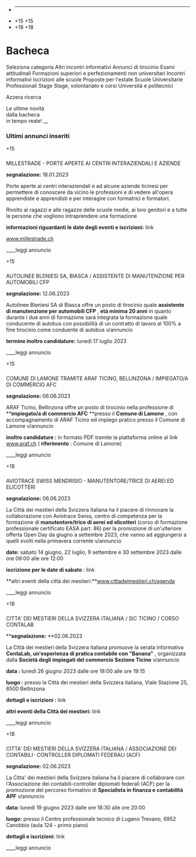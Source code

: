   * ____
  * +15 +15
  * +18 +18

# Bacheca

Seleziona categoria Altri incontri informativi Annunci di tirocinio Esami
attitudinali Formazioni superiori e perfezionamenti non universitari Incontri
informativi Iscrizioni alle scuole Proposte per l'estate Scuole Universitarie
Professionali Stage Stage, volontariato e corsi Università e politecnici

Azzera ricerca

Le ultime novità  
dalla bacheca  
in tempo reale!  __

### Ultimi annunci inseriti

+15

###

MILLESTRADE - PORTE APERTE AI CENTRI INTERAZIENDALI E AZIENDE

**segnalazione:** 18.01.2023

Porte aperte ai centri interaziendali e ad alcune aziende ticinesi per
permettere di conoscere da vicino le professioni e di vedere all'opera
apprendiste e apprendisti e per interagire con formatrici e formatori.

Rivolto ai ragazzi e alle ragazze delle scuole medie, ai loro genitori e a
tutte le persone che vogliono intraprendere una formazione

**informazioni riguardanti le date degli eventi e iscrizioni:** link

www.millestrade.ch

____leggi annuncio

+15

###

AUTOLINEE BLENIESI SA, BIASCA / ASSISTENTE DI MANUTENZIONE PER AUTOMOBILI CFP

**segnalazione:** 12.06.2023

Autolinee Bleniesi SA di Biasca offre un posto di tirocinio quale **assistente
di manutenzione per automobili CFP** , **età minima 20 anni** in quanto
durante i due anni di formazione sarà integrata la formazione quale conducente
di autobus con possibilità di un contratto di lavoro al 100% a fine tirocinio
come conduente di autobus v/annuncio

**termine inoltro candidature:** lunedì 17 luglio 2023

____leggi annuncio

+15

###

COMUNE DI LAMONE TRAMITE ARAF TICINO, BELLINZONA / IMPIEGATO/A DI COMMERCIO
AFC

****segnalazione:**** 06.06.2023

ARAF Ticino, Bellinzona offre un posto di tirocinio nella professione di
****impiegato/a di commercio AFC** **presso il ****Comune di Lamone**** , con
accompagnamento di ARAF Ticino ed impiego pratico presso il Comune di Lamone
v/annuncio

****inoltro candidature** :** in formato PDF tramite la piattaforma online al
link www.araf.ch ( **riferimento** : Comune di Lamone)

____leggi annuncio

+18

###

AVIOTRACE SWISS MENDRISIO - MANUTENTORE/TRICE DI AEREI ED ELICOTTERI

**segnalazione:** 06.06.2023

La Città dei mestieri della Svizzera italiana ha il piacere di rinnovare la
collaborazione con Aviotrace Swiss, centro di competenza per la formazione di
**manutentore/trice di aerei ed elicotteri** (corso di formazione
professionale certificato EASA part. 86) per la promozione di un'ulteriore
offerta Open Day da giugno a settembre 2023, che vanno ad aggiungersi a quelli
svolti nella primavera corrente v/annuncio

**date:** sabato 14 giugno, 22 luglio, 9 settembre e 30 settembre 2023 dalle
ore 09:00 alle ore 12:00

**iscrizione per le date di sabato** : link

**altri eventi della città dei mestieri:**www.cittadeimestieri.ch/agenda

____leggi annuncio

+18

###

CITTA' DEI MESTIERI DELLA SVIZZERA ITALIANA / SIC TICINO / CORSO CONTALAB

******segnalazione:**** **02.06.2023

La Città dei mestieri della Svizzera italiana promuove la serata informativa
**ContaLab, un'esperienza di pratica contabile con "Banana"** , organizzata
dalla **Società degli impiegati del commercio Sezione Ticino** v/annuncio

******data** :**** lunedì 26 giugno 2023 dalle ore 18:00 alle ore 19:15

******luogo**** **:**** presso la Città dei mestieri della Svizzera italiana,
Viale Stazione 25, 6500 Bellinzona

****dettagli e iscrizioni** **:**** link

**altri eventi della Città dei mestieri:** link

____leggi annuncio

+18

###

CITTA' DEI MESTIERI DELLA SVIZZERA ITALIANA / ASSOCIAZIONE DEI CONTABILI-
CONTROLLER DIPLOMATI FEDERALI (ACF)

**segnalazione:** 02.06.2023

La Citta' dei mestieri della Svizzera italiana ha il piacere di collaborare
con l'Associazione dei contabili-controller diplomati federali (ACF) per la
promozione del percorso formativo di **Specialista in finanza e contabilità
APF** v/annuncio

**data:** lunedì 19 giugno 2023 dalle ore 18:30 alle ore 20:00

**luogo:** presso il Centro professionale tecnico di Lugano Trevano, 6952
Canobbio (aula 124 - primo piano)

**dettagli e iscrizioni:** link

____leggi annuncio

